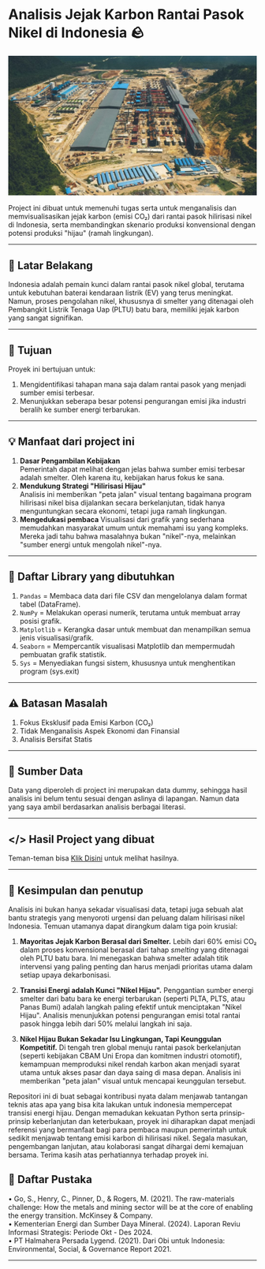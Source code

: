 # Analisis Jejak Karbon Rantai Pasok Nikel di Indonesia 🪨

![img](https://github.com/Almar-Reza-Maulana/Analisis-jejak-karbon-rantai-pasok-nikel-indonesia/blob/main/Image/Smelter-1024x576.jpg)

Project ini dibuat untuk memenuhi tugas serta untuk menganalisis dan memvisualisasikan jejak karbon (emisi CO₂) dari rantai pasok hilirisasi nikel di Indonesia, serta membandingkan skenario produksi konvensional dengan potensi produksi "hijau" (ramah lingkungan).

---

## 💼 Latar Belakang

Indonesia adalah pemain kunci dalam rantai pasok nikel global, terutama untuk kebutuhan baterai kendaraan listrik (EV) yang terus meningkat. Namun, proses pengolahan nikel, khususnya di smelter yang ditenagai oleh Pembangkit Listrik Tenaga Uap (PLTU) batu bara, memiliki jejak karbon yang sangat signifikan.

---

## 🎯 Tujuan

Proyek ini bertujuan untuk:

1.  Mengidentifikasi tahapan mana saja dalam rantai pasok yang menjadi sumber emisi terbesar.
2.  Menunjukkan seberapa besar potensi pengurangan emisi jika industri beralih ke sumber energi terbarukan.

---

## 💡 Manfaat dari project ini

1. **Dasar Pengambilan Kebijakan**\
   Pemerintah dapat melihat dengan jelas bahwa sumber emisi terbesar adalah smelter. Oleh karena itu, kebijakan harus fokus ke sana.
2. **Mendukung Strategi "Hilirisasi Hijau"**\
   Analisis ini memberikan "peta jalan" visual tentang bagaimana program hilirisasi nikel bisa dijalankan secara berkelanjutan, tidak hanya menguntungkan secara ekonomi, tetapi juga ramah lingkungan.
3. **Mengedukasi pembaca**
   Visualisasi dari grafik yang sederhana memudahkan masyarakat umum untuk memahami isu yang kompleks. Mereka jadi tahu bahwa masalahnya bukan "nikel"-nya, melainkan "sumber energi untuk mengolah nikel"-nya.

---

## 📘 Daftar Library yang dibutuhkan

1. `Pandas` = Membaca data dari file CSV dan mengelolanya dalam format tabel (DataFrame).
2. `NumPy` = Melakukan operasi numerik, terutama untuk membuat array posisi grafik.
3. `Matplotlib` = Kerangka dasar untuk membuat dan menampilkan semua jenis visualisasi/grafik.
4. `Seaborn` = Mempercantik visualisasi Matplotlib dan mempermudah pembuatan grafik statistik.
5. `Sys` = Menyediakan fungsi sistem, khususnya untuk menghentikan program (sys.exit)

---

## ⚠️ Batasan Masalah

1. Fokus Eksklusif pada Emisi Karbon (CO₂)
2. Tidak Menganalisis Aspek Ekonomi dan Finansial
3. Analisis Bersifat Statis

---

## 📝 Sumber Data

Data yang diperoleh di project ini merupakan data dummy, sehingga hasil analisis ini belum tentu sesuai dengan aslinya di lapangan. Namun data yang saya ambil berdasarkan analisis berbagai literasi.

---

## </> Hasil Project yang dibuat

Teman-teman bisa [Klik Disini](https://github.com/Almar-Reza-Maulana/Analisis-jejak-karbon-rantai-pasok-nikel-indonesia/tree/main/File%20untuk%20Analisis%20Data) untuk melihat hasilnya.

---

## 🚩 Kesimpulan dan penutup

Analisis ini bukan hanya sekadar visualisasi data, tetapi juga sebuah alat bantu strategis yang menyoroti urgensi dan peluang dalam hilirisasi nikel Indonesia. Temuan utamanya dapat dirangkum dalam tiga poin krusial:

1.  **Mayoritas Jejak Karbon Berasal dari Smelter.**
    Lebih dari 60% emisi CO₂ dalam proses konvensional berasal dari tahap _smelting_ yang ditenagai oleh PLTU batu bara. Ini menegaskan bahwa smelter adalah titik intervensi yang paling penting dan harus menjadi prioritas utama dalam setiap upaya dekarbonisasi.

2.  **Transisi Energi adalah Kunci "Nikel Hijau".**
    Penggantian sumber energi smelter dari batu bara ke energi terbarukan (seperti PLTA, PLTS, atau Panas Bumi) adalah langkah paling efektif untuk menciptakan "Nikel Hijau". Analisis menunjukkan potensi pengurangan emisi total rantai pasok hingga lebih dari 50% melalui langkah ini saja.

3.  **Nikel Hijau Bukan Sekadar Isu Lingkungan, Tapi Keunggulan Kompetitif.**
    Di tengah tren global menuju rantai pasok berkelanjutan (seperti kebijakan CBAM Uni Eropa dan komitmen industri otomotif), kemampuan memproduksi nikel rendah karbon akan menjadi syarat utama untuk akses pasar dan daya saing di masa depan. Analisis ini memberikan "peta jalan" visual untuk mencapai keunggulan tersebut.

Repositori ini di buat sebagai kontribusi nyata dalam menjawab tantangan teknis atas apa yang bisa kita lakukan untuk indonesia mempercepat transisi energi hijau. Dengan memadukan kekuatan Python serta prinsip-prinsip keberlanjutan dan keterbukaan, proyek ini diharapkan dapat menjadi referensi yang bermanfaat bagi para pembaca maupun pemerintah untuk sedikit menjawab tentang emisi karbon di hilirisasi nikel. Segala masukan, pengembangan lanjutan, atau kolaborasi sangat dihargai demi kemajuan bersama. Terima kasih atas perhatiannya terhadap proyek ini.


## 📖 Daftar Pustaka
• Go, S., Henry, C., Pinner, D., & Rogers, M. (2021). The raw-materials challenge: How the metals and mining sector will be at the core of enabling the energy transition. McKinsey & Company.\
• Kementerian Energi dan Sumber Daya Mineral. (2024). Laporan Reviu Informasi Strategis: Periode Okt - Des 2024.\
• PT Halmahera Persada Lygend. (2021). Dari Obi untuk Indonesia: Environmental, Social, & Governance Report 2021.

---
